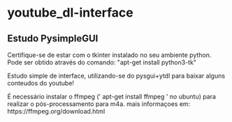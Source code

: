 # youtube_dl-interface

<h2>Estudo PysimpleGUI</h2>

<p>Certifique-se de estar com o tkinter instalado no seu ambiente python. Pode ser obtido através do comando: "apt-get install python3-tk"</p>
<p>Estudo simple de interface, utilizando-se do pysgui+ytdl para baixar alguns conteudos do youtube!</p>
<p>É necessário instalar o ffmpeg (' apt-get install ffmpeg ' no ubuntu) para realizar o pós-processamento para m4a. mais informaçoes em: https://ffmpeg.org/download.html</p>
